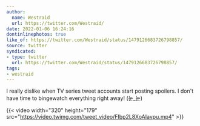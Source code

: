 ```yaml
---
author:
  name: Westraid
  url: https://twitter.com/Westraid/
date: 2022-01-06 16:24:16
dontinlinephotos: true
like_of: https://twitter.com/Westraid/status/1479126683726798857/
source: twitter
syndicated:
- type: twitter
  url: https://twitter.com/Westraid/status/1479126683726798857/
tags:
- westraid
---
```


I really dislike when TV series tweet accounts start posting spoilers. I don't have time to bingewatch everything right away! (눈_눈) 

{{< video width="320" height="179" src="https://video.twimg.com/tweet_video/FIbp2L8XoAIavpu.mp4" >}}